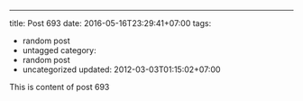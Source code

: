 ---
title: Post 693
date: 2016-05-16T23:29:41+07:00
tags:
  - random post
  - untagged
category:
  - random post
  - uncategorized
updated: 2012-03-03T01:15:02+07:00

This is content of post 693